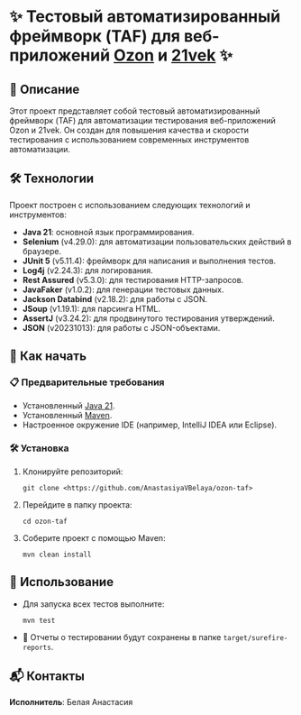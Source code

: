 # ✨ Тестовый автоматизированный фреймворк (TAF) для веб-приложений [Ozon](https://ozon.by/) и [21vek](https://www.21vek.by/) ✨

## 📖 Описание
Этот проект представляет собой тестовый автоматизированный фреймворк (TAF) для автоматизации тестирования веб-приложений Ozon и 21vek. Он создан для повышения качества и скорости тестирования с использованием современных инструментов автоматизации.

## 🛠️ Технологии
Проект построен с использованием следующих технологий и инструментов:
- **Java 21**: основной язык программирования.
- **Selenium** (v4.29.0): для автоматизации пользовательских действий в браузере.
- **JUnit 5** (v5.11.4): фреймворк для написания и выполнения тестов.
- **Log4j** (v2.24.3): для логирования.
- **Rest Assured** (v5.3.0): для тестирования HTTP-запросов.
- **JavaFaker** (v1.0.2): для генерации тестовых данных.
- **Jackson Databind** (v2.18.2): для работы с JSON.
- **JSoup** (v1.19.1): для парсинга HTML.
- **AssertJ** (v3.24.2): для продвинутого тестирования утверждений.
- **JSON** (v20231013): для работы с JSON-объектами.

## 🚀 Как начать
### 📋 Предварительные требования
- Установленный [Java 21](https://www.oracle.com/java/technologies/javase-downloads.html).
- Установленный [Maven](https://maven.apache.org/).
- Настроенное окружение IDE (например, IntelliJ IDEA или Eclipse).

### 🛠️ Установка
1. Клонируйте репозиторий:
    ```
    git clone <https://github.com/AnastasiyaVBelaya/ozon-taf>
    ```
2. Перейдите в папку проекта:
    ```
    cd ozon-taf
    ```
3. Соберите проект с помощью Maven:
    ```
    mvn clean install
    ```

## 🧪 Использование
- Для запуска всех тестов выполните:
    ```
    mvn test
    ```

- 📂 Отчеты о тестировании будут сохранены в папке `target/surefire-reports`.

## 📬 Контакты
**Исполнитель**: Белая Анастасия  

